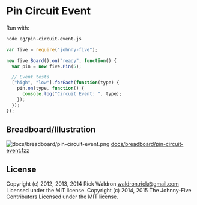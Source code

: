 <!--remove-start-->
# Pin Circuit Event

Run with:
```bash
node eg/pin-circuit-event.js
```
<!--remove-end-->

```javascript
var five = require("johnny-five");

new five.Board().on("ready", function() {
  var pin = new five.Pin(5);

  // Event tests
  ["high", "low"].forEach(function(type) {
    pin.on(type, function() {
      console.log("Circuit Event: ", type);
    });
  });
});

```


## Breadboard/Illustration


![docs/breadboard/pin-circuit-event.png](breadboard/pin-circuit-event.png)
[docs/breadboard/pin-circuit-event.fzz](breadboard/pin-circuit-event.fzz)




<!--remove-start-->
## License
Copyright (c) 2012, 2013, 2014 Rick Waldron <waldron.rick@gmail.com>
Licensed under the MIT license.
Copyright (c) 2014, 2015 The Johnny-Five Contributors
Licensed under the MIT license.
<!--remove-end-->
